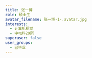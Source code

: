 ```yaml
---
title: 张一博
role: 硕士生
avatar_filename: 张一博-1-.avatar.jpg
interests:
  - 计算机视觉
  - 中电科29所
superuser: false
user_groups:
  - 已毕业
---
```

